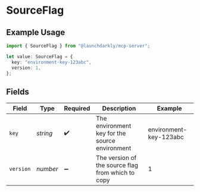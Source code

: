 # SourceFlag

## Example Usage

```typescript
import { SourceFlag } from "@launchdarkly/mcp-server";

let value: SourceFlag = {
  key: "environment-key-123abc",
  version: 1,
};
```

## Fields

| Field                                             | Type                                              | Required                                          | Description                                       | Example                                           |
| ------------------------------------------------- | ------------------------------------------------- | ------------------------------------------------- | ------------------------------------------------- | ------------------------------------------------- |
| `key`                                             | *string*                                          | :heavy_check_mark:                                | The environment key for the source environment    | environment-key-123abc                            |
| `version`                                         | *number*                                          | :heavy_minus_sign:                                | The version of the source flag from which to copy | 1                                                 |